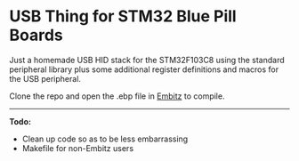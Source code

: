 # USB Thing for STM32 Blue Pill Boards

Just a homemade USB HID stack for the STM32F103C8 using the standard peripheral library plus some additional register definitions and macros for the USB peripheral.

Clone the repo and open the .ebp file in [Embitz] to compile. 

___

**Todo:**
* Clean up code so as to be less embarrassing
* Makefile for non-Embitz users

[Embitz]: <http://embitz.org>


